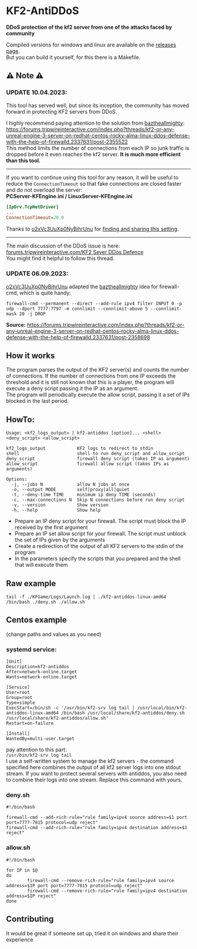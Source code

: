 # KF2-AntiDDoS
**DDoS protection of the kf2 server from one of the attacks faced by community**  

Compiled versions for windows and linux are available on the [releases page](https://github.com/GenZmeY/KF2-AntiDDoS/releases).  
But you can build it yourself, for this there is a Makefile.

## ⚠️ Note ⚠️
### UPDATE 10.04.2023:
This tool has served well, but since its inception, the community has moved forward in protecting KF2 servers from DDoS.

I highly recommend paying attention to the solution from [baztheallmighty](https://forums.tripwireinteractive.com/index.php?members/baztheallmighty.110378/):  
https://forums.tripwireinteractive.com/index.php?threads/kf2-or-any-unreal-engine-3-server-on-redhat-centos-rocky-alma-linux-ddos-defense-with-the-help-of-firewalld.2337631/post-2355522  
This method limits the number of connections from each IP so junk traffic is dropped before it even reaches the kf2 server. **It is much more efficient than this tool.**  
***
If you want to continue using this tool for any reason, it will be useful to reduce the `ConnectionTimeout` so that fake connections are closed faster and do not overload the server:  
**PCServer-KFEngine.ini / LinuxServer-KFEngine.ini**  
```ini
[IpDrv.TcpNetDriver]
...
ConnectionTimeout=20.0
```
Thanks to [o2xVc3UuXp0NyBihrUnu](https://forums.tripwireinteractive.com/index.php?members/o2xvc3uuxp0nybihrunu.95080/) for [finding and sharing this setting](https://forums.tripwireinteractive.com/index.php?threads/kf2-or-any-unreal-engine-3-server-on-redhat-centos-rocky-alma-linux-ddos-defense-with-the-help-of-firewalld.2337631/page-5#post-2355506).
***
The main discussion of the DDoS issue is here:  
[forums.tripwireinteractive.com/KF2 Sever DDos Defence](https://forums.tripwireinteractive.com/index.php?threads/kf2-or-any-unreal-engine-3-server-on-redhat-centos-rocky-alma-linux-ddos-defense-with-the-help-of-firewalld.2337631/)  
You might find it helpful to follow this thread.  
### UPDATE 06.09.2023:
[o2xVc3UuXp0NyBihrUnu](https://forums.tripwireinteractive.com/index.php?members/o2xvc3uuxp0nybihrunu.95080/) adapted the [baztheallmighty](https://forums.tripwireinteractive.com/index.php?members/baztheallmighty.110378/) idea for firewall-cmd, which is quite handy:
```
firewall-cmd --permanent --direct --add-rule ipv4 filter INPUT 0 -p udp --dport 7777:7797 -m connlimit --connlimit-above 5 --connlimit-mask 20 -j DROP
```
**Source:** https://forums.tripwireinteractive.com/index.php?threads/kf2-or-any-unreal-engine-3-server-on-redhat-centos-rocky-alma-linux-ddos-defense-with-the-help-of-firewalld.2337631/post-2358698

## How it works
The program parses the output of the KF2 server(s) and counts the number of connections. If the number of connections from one IP exceeds the threshold and it is still not known that this is a player, the program will execute a deny script passing it the IP as an argument.  
The program will periodically execute the allow script, passing it a set of IPs blocked in the last period.

## HowTo:
```
Usage: <kf2_logs_output> | kf2-antiddos [option]... <shell> <deny_script> <allow_script>

kf2_logs_output            KF2 logs to redirect to stdin
shell                      shell to run deny_script and allow_script
deny_script                firewall deny script (takes IP as argument)
allow_script               firewall allow script (takes IPs as arguments)

Options:
  -j, --jobs N             allow N jobs at once
  -o, --output MODE        self|proxy|all|quiet
  -t, --deny-time TIME     minimum ip deny TIME (seconds)
  -c, --max-connections N  Skip N connections before run deny script
  -v, --version            Show version
  -h, --help               Show help
```

- Prepare an IP deny script for your firewall. The script must block the IP received by the first argument 
- Prepare an IP set allow script for your firewall. The script must unblock the set of IPs given by the arguments 
- Сreate a redirection of the output of all KF2 servers to the stdin of the program 
- In the parameters specify the scripts that you prepared and the shell that will execute them 

## Raw example
```
tail -f ./KFGame/Logs/Launch.log | ./kf2-antiddos-linux-amd64 /bin/bash ./deny.sh ./allow.sh
```

## Centos example 
(change paths and values as you need) 
### systemd service:
```
[Unit]
Description=kf2-antiddos
After=network-online.target
Wants=network-online.target

[Service]
User=root
Group=root
Type=simple
ExecStart=/bin/sh -c '/usr/bin/kf2-srv log tail | /usr/local/bin/kf2-antiddos-linux-amd64 /bin/bash /usr/local/share/kf2-antiddos/deny.sh /usr/local/share/kf2-antiddos/allow.sh'
Restart=on-failure

[Install]
WantedBy=multi-user.target
```

pay attention to this part:  
`/usr/bin/kf2-srv log tail`  
I use a self-written system to manage the kf2 servers - the command specified here combines the output of all kf2 server logs into one stdout stream. If you want to protect several servers with antiddos, you also need to combine their logs into one stream. Replace this command with yours.

### deny.sh
```
#!/bin/bash

firewall-cmd --add-rich-rule="rule family=ipv4 source address=$1 port port=7777-7815 protocol=udp reject"
firewall-cmd --add-rich-rule="rule family=ipv4 destination address=$1 reject"
```

### allow.sh
```
#!/bin/bash

for IP in $@
do
        firewall-cmd --remove-rich-rule="rule family=ipv4 source address=$IP port port=7777-7815 protocol=udp reject"
        firewall-cmd --remove-rich-rule="rule family=ipv4 destination address=$IP reject"
done
```

## Contributing
It would be great if someone set up, tried it on windows and share their experience 

